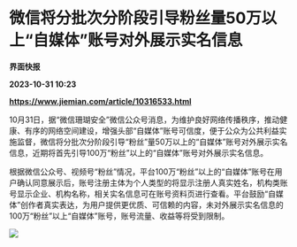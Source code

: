 # 微信将分批次分阶段引导粉丝量50万以上“自媒体”账号对外展示实名信息
**界面快报**

**2023-10-31 10:23**

**https://www.jiemian.com/article/10316533.html**

10月31日，据“微信珊瑚安全”微信公众号消息，为维护良好网络传播秩序，推动健康、有序的网络空间建设，增强头部“自媒体”账号可信度，便于公众为公共利益实施监督，微信将分批次分阶段引导“粉丝”量50万以上的“自媒体”账号对外展示实名信息，近期将首先引导100万“粉丝”以上的“自媒体”账号对外展示实名信息。

根据微信公众号、视频号“粉丝”情况，平台100万“粉丝”以上的“自媒体”账号在用户确认同意展示后，账号注册主体为个人类型的将显示注册人真实姓名，机构类账号显示企业、机构名称，相关实名信息可在账号资料页进行查看。平台鼓励“自媒体”创作者真实表达，为用户提供更优质、可信赖的内容，未对外展示实名信息的100万“粉丝”以上“自媒体”账号，账号流量、收益等将受到限制。

![](https://img2.jiemian.com/101/original/20231031/169874696263074100_a700xH.png)